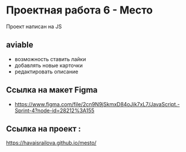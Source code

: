 # Проектная работа 6 - Место

Проект написан на JS 
  
## aviable 
* возможность ставить лайки
* добавлять новые карточки
* редактировать описание

## Ссылка на макет Figma
* https://www.figma.com/file/2cn9N9jSkmxD84oJik7xL7/JavaScript.-Sprint-4?node-id=28212%3A155

## Ссылка на проект :
 
https://havaisrailova.github.io/mesto/
